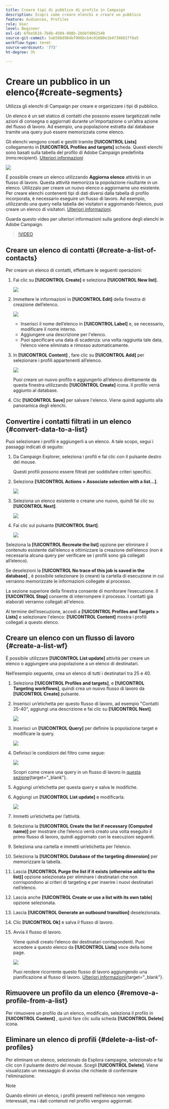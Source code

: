```yaml
---
title: Creare tipi di pubblico di profilo in Campaign
description: Scopri come creare elenchi e creare un pubblico
feature: Audiences, Profiles
role: User
level: Beginner
exl-id: 6fbe5616-7b8b-4504-988b-2bbbfd062548
source-git-commit: 5ab598d904bf900bcb4c01680e1b4730881ff8a5
workflow-type: tm+mt
source-wordcount: '773'
ht-degree: 3%

---
```


# Creare un pubblico in un elenco{#create-segments}

Utilizza gli elenchi di Campaign per creare e organizzare i tipi di pubblico.

Un elenco è un set statico di contatti che possono essere targetizzati nelle azioni di consegna o aggiornati durante un’importazione o un’altra azione del flusso di lavoro. Ad esempio, una popolazione estratta dal database tramite una query può essere memorizzata come elenco.

Gli elenchi vengono creati e gestiti tramite **[!UICONTROL Lists]** collegamento in **[!UICONTROL Profiles and targets]** scheda. Questi elenchi sono basati sulla tabella del profilo di Adobe Campaign predefinita (nms:recipient). [Ulteriori informazioni](../dev/datamodel.md#ootb-profiles.md)

![](assets/list-dashboard.png)

È possibile creare un elenco utilizzando **Aggiorna elenco** attività in un flusso di lavoro. Questa attività memorizza la popolazione risultante in un elenco. Utilizzalo per creare un nuovo elenco o aggiornarne uno esistente. Per creare elenchi contenenti tipi di dati diversi dalla tabella di profilo incorporata, è necessario eseguire un flusso di lavoro. Ad esempio, utilizzando una query nella tabella dei visitatori e aggiornando l’elenco, puoi creare un elenco di visitatori. [Ulteriori informazioni](#create-a-list-wf).

Guarda questo video per ulteriori informazioni sulla gestione degli elenchi in Adobe Campaign.

>[!VIDEO](https://video.tv.adobe.com/v/334909?quality=12)


## Creare un elenco di contatti {#create-a-list-of-contacts}

Per creare un elenco di contatti, effettuare le seguenti operazioni:

1. Fai clic su **[!UICONTROL Create]** e seleziona **[!UICONTROL New list]**.

   ![](assets/new-list.png)

1. Immettere le informazioni in **[!UICONTROL Edit]** della finestra di creazione dell’elenco.

   ![](assets/list-details.png)

   * Inserisci il nome dell’elenco in **[!UICONTROL Label]** e, se necessario, modificare il nome interno.
   * Aggiungere una descrizione per l&#39;elenco.
   * Puoi specificare una data di scadenza: una volta raggiunta tale data, l’elenco viene eliminato e rimosso automaticamente.


1. In **[!UICONTROL Content]** , fare clic su **[!UICONTROL Add]** per selezionare i profili appartenenti all’elenco.

   ![](assets/add-profiles-to-a-list.png)

   Puoi creare un nuovo profilo e aggiungerlo all’elenco direttamente da questa finestra utilizzando **[!UICONTROL Create]** icona. Il profilo verrà aggiunto al database.

1. Clic **[!UICONTROL Save]** per salvare l&#39;elenco. Viene quindi aggiunto alla panoramica degli elenchi.


## Convertire i contatti filtrati in un elenco {#convert-data-to-a-list}

Puoi selezionare i profili e aggiungerli a un elenco. A tale scopo, segui i passaggi indicati di seguito:

1. Da Campaign Explorer, seleziona i profili e fai clic con il pulsante destro del mouse.

   Questi profili possono essere filtrati per soddisfare criteri specifici.

1. Seleziona **[!UICONTROL Actions > Associate selection with a list...]**.

   ![](assets/add-selection-to-a-list.png)

1. Seleziona un elenco esistente o creane uno nuovo, quindi fai clic su **[!UICONTROL Next]**.

   ![](assets/select-the-list.png)

1. Fai clic sul pulsante **[!UICONTROL Start]**.

   ![](assets/record-a-list.png)

Seleziona la **[!UICONTROL Recreate the list]** opzione per eliminare il contenuto esistente dall’elenco e ottimizzare la creazione dell’elenco (non è necessaria alcuna query per verificare se i profili sono già collegati all’elenco).

Se deselezioni la **[!UICONTROL No trace of this job is saved in the database]** , è possibile selezionare (o creare) la cartella di esecuzione in cui verranno memorizzate le informazioni collegate al processo.

La sezione superiore della finestra consente di monitorare l’esecuzione. Il **[!UICONTROL Stop]** consente di interrompere il processo. I contatti già elaborati verranno collegati all&#39;elenco.

Al termine dell’esecuzione, accedi a **[!UICONTROL Profiles and Targets > Lists]** e selezionare l&#39;elenco: **[!UICONTROL Content]** mostra i profili collegati a questo elenco.


## Creare un elenco con un flusso di lavoro  {#create-a-list-wf}

È possibile utilizzare **[!UICONTROL List update]** attività per creare un elenco o aggiungere una popolazione a un elenco di destinatari.

Nell’esempio seguente, crea un elenco di tutti i destinatari tra 25 e 40.

1. Seleziona **[!UICONTROL Profiles and targets]**, e **[!UICONTROL Targeting workflows]**, quindi crea un nuovo flusso di lavoro da **[!UICONTROL Create]** pulsante.
1. Inserisci un’etichetta per questo flusso di lavoro, ad esempio &quot;Contatti 25-40&quot;, aggiungi una descrizione e fai clic su **[!UICONTROL Next]**.

   ![](assets/targeting-wf-sample.png)

1. Inserisci un **[!UICONTROL Query]** per definire la popolazione target e modificare la query.

   ![](assets/targeting-wf-edit-query.png)

1. Definisci le condizioni del filtro come segue:

   ![](assets/targeting-wf-age-filter.png)

   Scopri come creare una query in un flusso di lavoro in [questa sezione](https://experienceleague.adobe.com/docs/campaign/automation/workflows/wf-activities/targeting-activities/query.html){target="_blank"}.

1. Aggiungi un’etichetta per questa query e salva le modifiche.
1. Aggiungi un **[!UICONTROL List update]** e modificarla.

   ![](assets/list-update-activity.png)

1. Immetti un’etichetta per l’attività.
1. Seleziona la **[!UICONTROL Create the list if necessary (Computed name)]** per mostrare che l’elenco verrà creato una volta eseguito il primo flusso di lavoro, quindi aggiornato con le esecuzioni seguenti.
1. Seleziona una cartella e immetti un’etichetta per l’elenco.
1. Seleziona la **[!UICONTROL Database of the targeting dimension]** per memorizzare la tabella.
1. Lascia **[!UICONTROL Purge the list if it exists (otherwise add to the list)]** opzione selezionata per eliminare i destinatari che non corrispondono ai criteri di targeting e per inserire i nuovi destinatari nell’elenco.
1. Lascia anche **[!UICONTROL Create or use a list with its own table]** opzione selezionata.
1. Lascia **[!UICONTROL Generate an outbound transition]** deselezionata.
1. Clic **[!UICONTROL Ok]** e salva il flusso di lavoro.
1. Avvia il flusso di lavoro.

   Viene quindi creato l’elenco dei destinatari corrispondenti. Puoi accedere a questo elenco da **[!UICONTROL Lists]** voce della home page.

   ![](assets/access-new-list.png)

   Puoi rendere ricorrente questo flusso di lavoro aggiungendo una pianificazione al flusso di lavoro. [Ulteriori informazioni](https://experienceleague.adobe.com/docs/campaign/automation/workflows/wf-activities/flow-control-activities/scheduler.html){target="_blank"}.

## Rimuovere un profilo da un elenco {#remove-a-profile-from-a-list}

Per rimuovere un profilo da un elenco, modificalo, seleziona il profilo in **[!UICONTROL Content]** , quindi fare clic sulla scheda **[!UICONTROL Delete]** icona.

## Eliminare un elenco di profili {#delete-a-list-of-profiles}

Per eliminare un elenco, selezionalo da Esplora campagne, selezionalo e fai clic con il pulsante destro del mouse. Scegli **[!UICONTROL Delete]**. Viene visualizzato un messaggio di avviso che richiede di confermare l&#39;eliminazione.

>[!NOTE]
>
>Quando elimini un elenco, i profili presenti nell’elenco non vengono interessati, ma i dati contenuti nel profilo vengono aggiornati.
